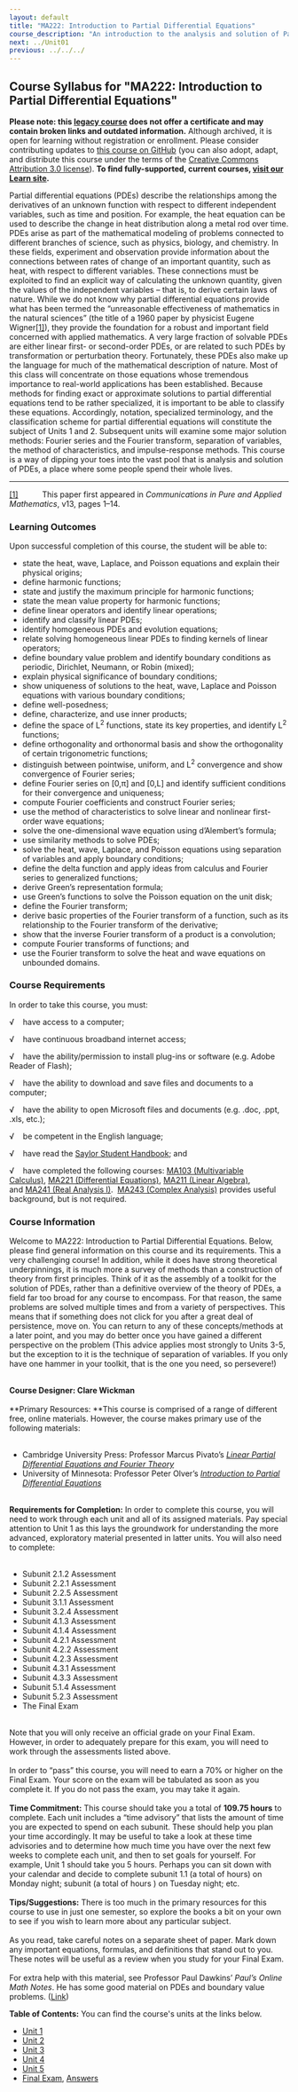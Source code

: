 ```yaml
---
layout: default
title: "MA222: Introduction to Partial Differential Equations"
course_description: "An introduction to the analysis and solution of Partial Differential Equations, which describe the relationships among the derivatives of an unknown function with respect to different independent variables, such as time and position."
next: ../Unit01
previous: ../../../
---
```

Course Syllabus for "MA222: Introduction to Partial Differential Equations"
---------------------------------------------------------------------------

**Please note: this [legacy course](https://sayloracademy.zendesk.com/hc/en-us/articles/206089967) does not offer a certificate and may contain 
broken links and outdated information.** Although archived, it is open 
for learning without registration or enrollment. Please consider contributing 
updates to [this course on GitHub](https://github.com/saylordotorg/course_ma222) 
(you can also adopt, adapt, and distribute this course under the terms of 
the [Creative Commons Attribution 3.0 license](http://creativecommons.org/licenses/by/3.0/)). **To find fully-supported, current courses, [visit our 
Learn site](https://learn.saylor.org).**

Partial differential equations (PDEs) describe the relationships among
the derivatives of an unknown function with respect to different
independent variables, such as time and position. For example, the heat
equation can be used to describe the change in heat distribution along a
metal rod over time. PDEs arise as part of the mathematical modeling of
problems connected to different branches of science, such as physics,
biology, and chemistry. In these fields, experiment and observation
provide information about the connections between rates of change of an
important quantity, such as heat, with respect to different variables.
These connections must be exploited to find an explicit way of
calculating the unknown quantity, given the values of the independent
variables – that is, to derive certain laws of nature. While we do not
know why partial differential equations provide what has been termed the
“unreasonable effectiveness of mathematics in the natural sciences” (the
title of a 1960 paper by physicist Eugene Wigner[[1]](#_ftn1)), they
provide the foundation for a robust and important field concerned with
applied mathematics. A very large fraction of solvable PDEs are either
linear first- or second-order PDEs, or are related to such PDEs by
transformation or perturbation theory. Fortunately, these PDEs also make
up the language for much of the mathematical description of nature. Most
of this class will concentrate on those equations whose tremendous
importance to real-world applications has been established. Because
methods for finding exact or approximate solutions to partial
differential equations tend to be rather specialized, it is important to
be able to classify these equations. Accordingly, notation, specialized
terminology, and the classification scheme for partial differential
equations will constitute the subject of Units 1 and 2. Subsequent units
will examine some major solution methods: Fourier series and the Fourier
transform, separation of variables, the method of characteristics, and
impulse-response methods. This course is a way of dipping your toes into
the vast pool that is analysis and solution of PDEs, a place where some
people spend their whole lives.
  

------------------------------------------------------------------------

[[1]](#_ftnref1)           This paper first appeared in *Communications
in Pure and Applied Mathematics*, v13, pages 1–14.

### Learning Outcomes

Upon successful completion of this course, the student will be able
to:  

-   state the heat, wave, Laplace, and Poisson equations and explain
    their physical origins;
-   define harmonic functions;
-   state and justify the maximum principle for harmonic functions;
-   state the mean value property for harmonic functions;
-   define linear operators and identify linear operations;
-   identify and classify linear PDEs;
-   identify homogeneous PDEs and evolution equations;
-   relate solving homogeneous linear PDEs to finding kernels of linear
    operators;
-   define boundary value problem and identify boundary conditions as
    periodic, Dirichlet, Neumann, or Robin (mixed);
-   explain physical significance of boundary conditions;
-   show uniqueness of solutions to the heat, wave, Laplace and Poisson
    equations with various boundary conditions;
-   define well-posedness;
-   define, characterize, and use inner products;
-   define the space of L<sup>2</sup> functions, state its key
    properties, and identify L<sup>2</sup> functions;
-   define orthogonality and orthonormal basis and show the
    orthogonality of certain trigonometric functions;
-   distinguish between pointwise, uniform, and L<sup>2</sup>
    convergence and show convergence of Fourier series;
-   define Fourier series on [0,π] and [0,L] and identify sufficient
    conditions for their convergence and uniqueness;
-   compute Fourier coefficients and construct Fourier series;
-   use the method of characteristics to solve linear and nonlinear
    first-order wave equations;
-   solve the one-dimensional wave equation using d’Alembert’s formula;
-   use similarity methods to solve PDEs;
-   solve the heat, wave, Laplace, and Poisson equations using
    separation of variables and apply boundary conditions;
-   define the delta function and apply ideas from calculus and Fourier
    series to generalized functions;
-   derive Green’s representation formula;
-   use Green’s functions to solve the Poisson equation on the unit
    disk;
-   define the Fourier transform;
-   derive basic properties of the Fourier transform of a function, such
    as its relationship to the Fourier transform of the derivative;
-   show that the inverse Fourier transform of a product is a
    convolution;
-   compute Fourier transforms of functions; and
-   use the Fourier transform to solve the heat and wave equations on
    unbounded domains.

### Course Requirements

In order to take this course, you must:  
  
 √    have access to a computer;  
  
 √    have continuous broadband internet access;  
  
 √    have the ability/permission to install plug-ins or software (e.g.
Adobe Reader of Flash);  
  
 √    have the ability to download and save files and documents to a
computer;  
  
 √    have the ability to open Microsoft files and documents (e.g. .doc,
.ppt, .xls, etc.);  
  
 √    be competent in the English language;  
  
 √    have read the [Saylor Student
Handbook](https://resources.saylor.org/wwwresources/archived/site/wp-content/uploads/2012/05/Saylor-StudentHandbook.pdf);
and  
  
 √    have completed the following courses: [MA103 (Multivariable
Calculus)](http://www.saylor.org/courses/ma103/), [MA221 (Differential
Equations)](http://www.saylor.org/courses/ma221/), [MA211 (Linear
Algebra)](http://www.saylor.org/courses/ma211/), and [MA241 (Real
Analysis I)](http://www.saylor.org/courses/ma241/).  [MA243 (Complex
Analysis)](http://www.saylor.org/courses/ma243/) provides useful
background, but is not required.

### Course Information

Welcome to MA222: Introduction to Partial Differential Equations. Below,
please find general information on this course and its requirements.
This a very challenging course! In addition, while it does have strong
theoretical underpinnings, it is much more a survey of methods than a
construction of theory from first principles. Think of it as the
assembly of a toolkit for the solution of PDEs, rather than a definitive
overview of the theory of PDEs, a field far too broad for any course to
encompass. For that reason, the same problems are solved multiple times
and from a variety of perspectives. This means that if something does
not click for you after a great deal of persistence, move on. You can
return to any of these concepts/methods at a later point, and you may do
better once you have gained a different perspective on the problem (This
advice applies most strongly to Units 3-5, but the exception to it is
the technique of separation of variables. If you only have one hammer in
your toolkit, that is the one you need, so persevere!)­­

  
    
 **Course Designer: Clare Wickman**  
    
 **Primary Resources: **This course is comprised of a range of different
free, online materials. However, the course makes primary use of the
following materials:  
  

-   Cambridge University Press: Professor Marcus Pivato’s *[Linear
    Partial Differential Equations and Fourier
    Theory](http://www.saylor.org/content/general/Cambridge_PDE.pdf)*
-   University of Minnesota: Professor Peter Olver’s *[Introduction to
    Partial Differential
    Equations](http://www.math.umn.edu/~olver/pdn.html)*

   
 **Requirements for Completion:** In order to complete this course, you
will need to work through each unit and all of its assigned materials.
Pay special attention to Unit 1 as this lays the groundwork for
understanding the more advanced, exploratory material presented in
latter units. You will also need to complete:  
  

-   Subunit 2.1.2 Assessment
-   Subunit 2.2.1 Assessment
-   Subunit 2.2.5 Assessment
-   Subunit 3.1.1 Assessment
-   Subunit 3.2.4 Assessment
-   Subunit 4.1.3 Assessment
-   Subunit 4.1.4 Assessment
-   Subunit 4.2.1 Assessment
-   Subunit 4.2.2 Assessment
-   Subunit 4.2.3 Assessment
-   Subunit 4.3.1 Assessment
-   Subunit 4.3.3 Assessment
-   Subunit 5.1.4 Assessment
-   Subunit 5.2.3 Assessment
-   The Final Exam

   
 Note that you will only receive an official grade on your Final Exam.
However, in order to adequately prepare for this exam, you will need to
work through the assessments listed above.  
    
 In order to “pass” this course, you will need to earn a 70% or higher
on the Final Exam. Your score on the exam will be tabulated as soon as
you complete it. If you do not pass the exam, you may take it again.  
    
 **Time Commitment:** This course should take you a total of **109.75
hours** to complete. Each unit includes a “time advisory” that lists the
amount of time you are expected to spend on each subunit. These should
help you plan your time accordingly. It may be useful to take a look at
these time advisories and to determine how much time you have over the
next few weeks to complete each unit, and then to set goals for
yourself. For example, Unit 1 should take you 5 hours. Perhaps you can
sit down with your calendar and decide to complete subunit 1.1 (a total
of hours) on Monday night; subunit (a total of hours ) on Tuesday night;
etc.  
    
 **Tips/Suggestions:** There is too much in the primary resources for
this course to use in just one semester, so explore the books a bit on
your own to see if you wish to learn more about any particular
subject.  
    
 As you read, take careful notes on a separate sheet of paper. Mark down
any important equations, formulas, and definitions that stand out to
you. These notes will be useful as a review when you study for your
Final Exam.  
    
 For extra help with this material, see Professor Paul Dawkins’ *Paul’s
Online Math Notes*. He has some good material on PDEs and boundary value
problems.
([Link](http://tutorial.math.lamar.edu/Classes/DE/IntroPDE.aspx))

**Table of Contents:** You can find the course's units at the links below.

- [Unit 1](https://legacy.saylor.org/ma222/Unit01/)
- [Unit 2](https://legacy.saylor.org/ma222/Unit02/)
- [Unit 3](https://legacy.saylor.org/ma222/Unit03/)
- [Unit 4](https://legacy.saylor.org/ma222/Unit04/)
- [Unit 5](https://legacy.saylor.org/ma222/Unit05/)
- [Final Exam](http://saylordotorg.github.io/LegacyExams/MA/MA222/MA222-FinalExam.html), [Answers](http://saylordotorg.github.io/LegacyExams/MA/MA222/MA222-FinalExam-Answers.html)
